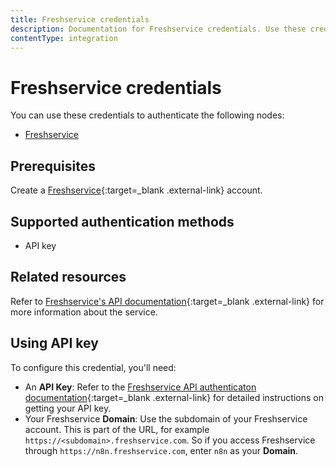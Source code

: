 ```yaml
---
title: Freshservice credentials
description: Documentation for Freshservice credentials. Use these credentials to authenticate Freshservice in n8n, a workflow automation platform.
contentType: integration
---
```


# Freshservice credentials

You can use these credentials to authenticate the following nodes:

- [Freshservice](/integrations/builtin/app-nodes/n8n-nodes-base.freshservice/)

## Prerequisites

Create a [Freshservice](https://freshservice.com/){:target=_blank .external-link} account.

## Supported authentication methods

- API key

## Related resources

Refer to [Freshservice's API documentation](https://api.freshservice.com/v2/){:target=_blank .external-link} for more information about the service.

## Using API key

To configure this credential, you'll need:

- An **API Key**: Refer to the [Freshservice API authenticaton documentation](https://api.freshservice.com/v2/#authentication){:target=_blank .external-link} for detailed instructions on getting your API key.
- Your Freshservice **Domain**: Use the subdomain of your Freshservice account. This is part of the URL, for example `https://<subdomain>.freshservice.com`. So if you access Freshservice through `https://n8n.freshservice.com`, enter `n8n` as your **Domain**.

